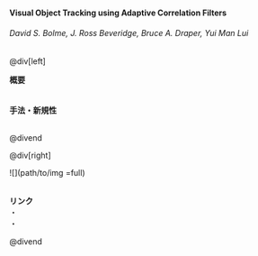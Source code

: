 #### Visual Object Tracking using Adaptive Correlation Filters
###### David S. Bolme, J. Ross Beveridge, Bruce A. Draper, Yui Man Lui

@div[left]

__概要__<br>
<br>
<br>
__手法・新規性__<br>
<br>


@divend

@div[right]

![](path/to/img =full)<br>
<br>

__リンク__<br>
・[](url)<br>
・[](url)<br>

@divend
